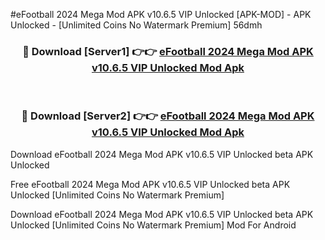 #eFootball 2024 Mega Mod APK v10.6.5 VIP Unlocked [APK-MOD] - APK Unlocked - [Unlimited Coins No Watermark Premium] 56dmh



<div align="center">

<h3>🔴 Download [Server1] 👉👉 <a href="https://momento.my/?title=eFootball_2024_Mega_Mod_APK_v10.6.5_VIP_Unlocked">eFootball 2024 Mega Mod APK v10.6.5 VIP Unlocked Mod Apk</a></h3><br>

<h3>🔴 Download [Server2] 👉👉 <a href="https://momento.my/?title=eFootball_2024_Mega_Mod_APK_v10.6.5_VIP_Unlocked">eFootball 2024 Mega Mod APK v10.6.5 VIP Unlocked Mod Apk</a></h3>
</div>



Download eFootball 2024 Mega Mod APK v10.6.5 VIP Unlocked beta APK Unlocked

Free eFootball 2024 Mega Mod APK v10.6.5 VIP Unlocked beta APK Unlocked [Unlimited Coins No Watermark Premium]

Download eFootball 2024 Mega Mod APK v10.6.5 VIP Unlocked beta APK Unlocked [Unlimited Coins No Watermark Premium] Mod For Android
